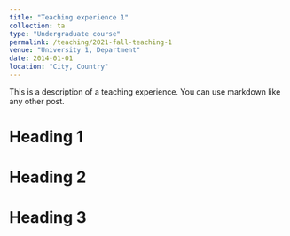 ```yaml
---
title: "Teaching experience 1"
collection: ta
type: "Undergraduate course"
permalink: /teaching/2021-fall-teaching-1
venue: "University 1, Department"
date: 2014-01-01
location: "City, Country"
---
```


This is a description of a teaching experience. You can use markdown like any other post.

Heading 1
======

Heading 2
======

Heading 3
======
